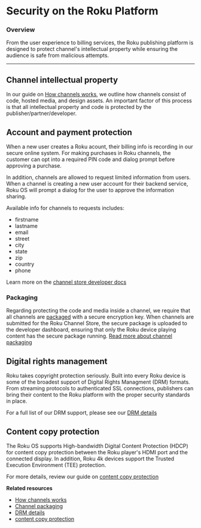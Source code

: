 # Security on the Roku Platform

### Overview

From the user experience to billing services, the Roku publishing platform is designed to protect channel's intellectual property while ensuring the audience is safe from malicious attempts.

- - -

## Channel intellectual property

In our guide on [How channels works](/develop/getting-started/how-channels-work), we outline how channels consist of code, hosted media, and design assets. An important factor of this process is that all intellectual property and code is protected by the publisher/partner/developer.

## Account and payment protection
When a new user creates a Roku acount, their billing info is recording in our secure online system. For making purchases in Roku channels, the customer can opt into a required PIN code and dialog prompt before approving a purchase.

In addition, channels are allowed to request limited information from users. When a channel is creating a new user account for their backend service, Roku OS will prompt a dialog for the user to approve the information sharing.

Available info for channels to requests includes:
* firstname
* lastname
* email
* street
* city
* state
* zip
* country
* phone

Learn more on the [channel store developer docs](https://sdkdocs.roku.com/display/sdkdoc/ifChannelStore)

### Packaging
Regarding protecting the code and media inside a channel, we require that all channels are [packaged](https://github.com/rokudev/docs/blob/master/develop/guides/packaging.md) with a secure encryption key. When channels are submitted for the Roku Channel Store, the secure package is uploaded to the developer dashboard, ensuring that only the Roku device playing content has the secure package running. [Read more about channel packaging](https://github.com/rokudev/docs/blob/master/develop/guides/packaging.md)


## Digital rights management
Roku takes copyright protection seriously. Built into every Roku device is some of the broadest support of Digital Rights Managment (DRM) formats. From streaming protocols to authenticated SSL connections, publishers can bring their content to the Roku platform with the proper security standards in place.

For a full list of our DRM support, please see our [DRM details](https://github.com/rokudev/docs/blob/master/develop/specifications/content-protection.md#drm)


## Content copy protection
The Roku OS supports High-bandwidth Digital Content Protection (HDCP) for content copy protection between the Roku player's HDMI port and the connected display. In addition, Roku 4k devices support the Trusted Execution Environment (TEE) protection.

For more details, review our guide on [content copy protection](https://github.com/rokudev/docs/blob/master/develop/specifications/content-protection.md#copy-protection)

**Related resources**

* [How channels works](/develop/getting-started/how-channels-work)
* [Channel packaging](https://github.com/rokudev/docs/blob/master/develop/guides/packaging.md)
* [DRM details](https://github.com/rokudev/docs/blob/master/develop/specifications/content-protection.md#drm)
* [content copy protection](https://github.com/rokudev/docs/blob/master/develop/specifications/content-protection.md#copy-protection)
